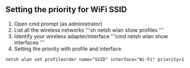 ## Setting the priority for WiFi SSID

1. Open cmd prompt (as administrator)
2. List all the wireless networks 
'''sh
netsh wlan show profiles
'''
3. Identify your wireless adapter/interface
'''cmd
netsh wlan show interfaces
'''
4. Setting the priority with profile and interface
```
netsh wlan set profileorder name="SSID" interface="Wi-Fi" priority=1
```


